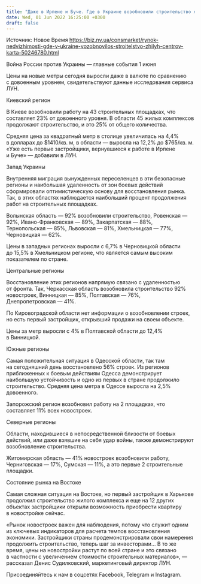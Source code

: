 ```yaml
---
title: "Даже в Ирпене и Буче. Где в Украине возобновили строительство жилья, и как выросли цены на него — инфографика"
date: Wed, 01 Jun 2022 16:25:00 +0300
draft: false
---
```

Источник: Новое Время https://biz.nv.ua/consmarket/rynok-nedvizhimosti-gde-v-ukraine-vozobnovilos-stroitelstvo-zhilyh-centrov-karta-50246780.html


Война России против Украины — главные события 1 июня

Цены на новые метры сегодня выросли даже в валюте по сравнению с довоенным уровнем, свидетельствуют данные исследования сервиса ЛУН.

 Киевский регион

 В Киеве возобновили работу на 43 строительных площадках, что составляет 23% от довоенного уровня. В области 45 жилых комплексов продолжают строительство, и это 25% от общего количества.

 Средняя цена за квадратный метр в столице увеличилась на 4,4% в долларах до $1410/кв. м, в области — выросла на 12,2% до $765/кв. м. «Уже есть первые застройщики, вернувшиеся к работе в Ирпене и Буче» — добавили в ЛУН.

 Запад Украины

 Внутренняя миграция вынужденных переселенцев в эти безопасные регионы и наибольшая удаленность от зон боевых действий сформировали оптимистическую основу для восстановления рынка. Так, в этих областях наблюдается наибольший процент продолжения работ на строительных площадках.

 Волынская область — 92% возобновили строительство, Ровенская — 92%, Ивано-Франковская — 89%, Закарпатская — 88%, Тернопольская — 85%, Львовская — 81%, Хмельницкая — 77%, Черновицкая — 62%.

 Цены в западных регионах выросли с 6,7% в Черновицкой области до 15,5% в Хмельницком регионе, что является самым высоким показателем по стране.

 Центральные регионы

 Восстановление этих регионов напрямую связано с удаленностью от фронта. Так, Черкасская область возобновила строительство 92% новостроек, Винницкая — 85%, Полтавская — 76%, Днепропетровская — 41%.

 По Кировоградской области нет информации о возобновлении строек, но есть первый застройщик, открывший продажи на своем объекте.

 Цены за метр выросли с 4% в Полтавской области до 12,4% в Винницкой.

 Южные регионы

 Самая положительная ситуация в Одесской области, так там на сегодняшний день восстановлено 56% строек. Из регионов приближенных к боевым действиям Одесса демонстрирует наибольшую устойчивость и одно из первых в стране продолжило строительство. Средняя цена метра в Одессе выросла на 2,5% довоенного.

 Запорожский регион возобновил работу на 2 площадках, что составляет 11% всех новостроек.

 Северные регионы

 Области, находившиеся в непосредственной близости от боевых действий, или даже взявшие на себя удар войны, также демонстрируют возобновление строительства.

 Житомирская область — 41% новостроек возобновили работу, Черниговская — 17%, Сумская — 11%, а это первые 2 строительные площадки.

 Состояние рынка на Востоке

 Самая сложная ситуация на Востоке, но первый застройщик в Харькове продолжил строительство жилого комплекса и еще на 12 других объектах застройщики открыли возможность приобрести квартиру в новостройке сейчас.

 «Рынок новостроек важен для наблюдения, потому что служит одним из ключевых индикаторов для расчета темпов восстановления экономики. Застройщики страны продемонстрировали свои намерения продолжить строительство, теперь шаг за инвесторами… В то же время, цены на новостройки растут по всей стране и это связано в частности с увеличением стоимости строительных материалов», — рассказал Денис Судилковский, маркетинговый директор ЛУН.

Присоединяйтесь к нам в соцсетях Facebook, Telegram и Instagram.
